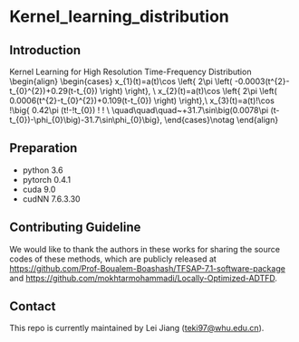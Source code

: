 # Kernel_learning_distribution
## Introduction
Kernel Learning for High Resolution Time-Frequency Distribution
\begin{align}
\begin{cases}
x_{1}(t)=a(t)\cos \left\{ 2\pi \left( -0.0003(t^{2}-t_{0}^{2})+0.29(t-t_{0}) \right) \right\},  \\
x_{2}(t)=a(t)\cos \left\{ 2\pi \left( 0.0006(t^{2}-t_{0}^{2})+0.109(t-t_{0}) \right) \right\},\\
x_{3}(t)=a(t)\!\cos \!\big\{ 0.42\pi (t\!-\!t_{0}) \!  \! \\
\quad\quad\quad~+31.7\sin\big(0.0078\pi (t-t_{0})-\phi_{0}\big)-31.7\sin\phi_{0}\big\}, 
\end{cases}\notag
\end{align}
## Preparation
- python 3.6
- pytorch 0.4.1
- cuda 9.0
- cudNN 7.6.3.30
## Contributing Guideline
We would like to thank the authors in these works for sharing the source codes of these methods, which are publicly released at https://github.com/Prof-Boualem-Boashash/TFSAP-7.1-software-package and https://github.com/mokhtarmohammadi/Locally-Optimized-ADTFD.
## Contact
This repo is currently maintained by Lei Jiang (teki97@whu.edu.cn).

